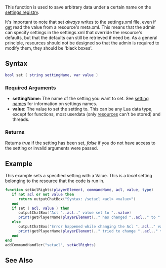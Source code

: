 This function is used to save arbitrary data under a certain name on the [settings registry](/docs/settings_system.md "wikilink").

It's important to note that set *always* writes to the settings.xml file, even if [get](/docs/get.md "wikilink") read the value from a resource's meta.xml. This means that the admin can specify settings in the settings.xml that override the resource's defaults, but that the defaults can still be retrieved if need be. As a general principle, resources should not be designed so that the admin is required to modify them, they should be 'black boxes'.

Syntax
------

``` lua
bool set ( string settingName, var value )
```

### Required Arguments

-   **settingName:** The name of the setting you want to set. See [setting names](/docs/settings_system#Setting_names.md "wikilink") for information on settings names.
-   **value:** The value to set the setting to. This can be any Lua data type, except for functions, most userdata (only [resources](/docs/resource.md "wikilink") can't be stored) and threads.

### Returns

Returns *true* if the setting has been set, *false* if you do not have access to the setting or invalid arguments were passed.

Example
-------

This example sets a specified setting with a Value. This is a *local* setting belonging to the resource that the code is run in.

``` lua
function setAclRights(playerElement, commandName, acl, value, type)
   if not acl or not value then
      return outputChatBox("Syntax: /setacl <acl> <value>")
   end
   if set ( acl, value ) then
      outputChatBox("Acl "..acl.." value set to "..value)
      print(getPlayerName(playerElement).." has changed "..acl.." to "..value)
   else
      outputChatBox("Error happened while changing the Acl "..acl.." value to "..value)
      print(getPlayerName(playerElement).." tried to change "..acl.." to "..value)
   end
end
addCommandHandler("setacl", setAclRights)
```

See Also
--------
